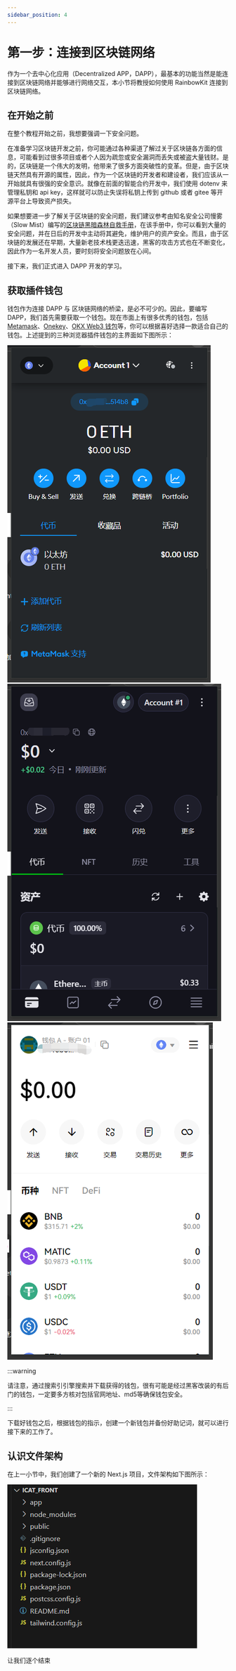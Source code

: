 ```yaml
---
sidebar_position: 4
---
```


# 第一步：连接到区块链网络

作为一个去中心化应用（Decentralized APP，DAPP），最基本的功能当然是能连接到区块链网络并能够进行网络交互，本小节将教授如何使用 RainbowKit 连接到区块链网络。

## 在开始之前

在整个教程开始之前，我想要强调一下安全问题。

在准备学习区块链开发之前，你可能通过各种渠道了解过关于区块链各方面的信息，可能看到过很多项目或者个人因为疏忽或安全漏洞而丢失或被盗大量钱财。是的，区块链是一个伟大的发明，他带来了很多方面突破性的变革。但是，由于区块链天然具有开源的属性，因此，作为一个区块链的开发者和建设者，我们应该从一开始就具有很强的安全意识。就像在前面的智能合约开发中，我们使用 dotenv 来管理私钥和 api key，这样就可以防止失误将私钥上传到 github 或者 gitee 等开源平台上导致资产损失。

如果想要进一步了解关于区块链的安全问题，我们建议参考由知名安全公司慢雾（Slow Mist）编写的[区块链黑暗森林自救手册](https://darkhandbook.io/)，在该手册中，你可以看到大量的安全问题，并在日后的开发中主动将其避免，维护用户的资产安全。而且，由于区块链的发展还在早期，大量新老技术栈更迭迅速，黑客的攻击方式也在不断变化，因此作为一名开发人员，要时刻将安全问题放在心间。

接下来，我们正式进入 DAPP 开发的学习。

## 获取插件钱包

钱包作为连接 DAPP 与 区块链网络的桥梁，是必不可少的。因此，要编写 DAPP，我们首先需要获取一个钱包。现在市面上有很多优秀的钱包，包括 [Metamask](https://metamask.io/)、[Onekey](https://onekey.so/download?client=browserExtension)、[OKX Web3 钱包](https://chrome.google.com/webstore/detail/okx-wallet/mcohilncbfahbmgdjkbpemcciiolgcge)等，你可以根据喜好选择一款适合自己的钱包。上述提到的三种浏览器插件钱包的主界面如下图所示：

![metamask](./img/metamask.png)
![onekey](./img/onekey.png)
![okx](./img/okx.png)

:::warning

请注意，通过搜索引引擎搜索并下载获得的钱包，很有可能是经过黑客改装的有后门的钱包，一定要多方核对包括官网地址、md5等确保钱包安全。

:::

下载好钱包之后，根据钱包的指示，创建一个新钱包并备份好助记词，就可以进行接下来的工作了。

## 认识文件架构

在上一小节中，我们创建了一个新的 Next.js 项目，文件架构如下图所示：

![next](../03-install-dependence/img/vscode.png)

让我们逐个结束
